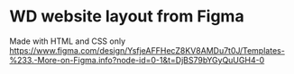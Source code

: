 # WD website layout from Figma
Made with HTML and CSS only
https://www.figma.com/design/YsfjeAFFHecZ8KV8AMDu7t0J/Templates-%233.-More-on-Figma.info?node-id=0-1&t=DjBS79bYGyQuUGH4-0
